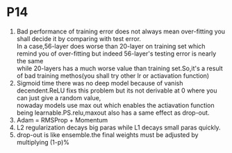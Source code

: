 # P14
1. Bad performance of training error does not always mean over-fitting you shall decide it by comparing with test error.  
In a case,56-layer does worse than 20-layer on training set which remind you of over-fitting but indeed 56-layer's testing error is nearly the same   
while 20-layers has a much worse value than training set.So,it's a result of bad training methos(you shall try other lr or actiavation function)
2.  Sigmoid time there was no deep model because of vanish decendent.ReLU fixs this problem but its not derivable at 0 where you can just give a random value,  
nowaday models use max out which enables the actiavation function being learnable.PS.relu,maxout also has a same effect as drop-out.
3.  Adam = RMSProp + Momentum
4.  L2 regularization decays big paras while L1 decays small paras quickly.
5.  drop-out is like ensemble.the final weights must be adjusted by multiplying (1-p)%  
